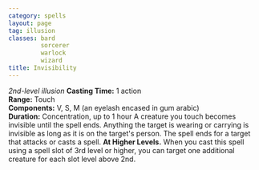 ```yaml
---
category: spells
layout: page
tag: illusion
classes: bard
         sorcerer
         warlock
         wizard
title: Invisibility 
---
```

_2nd-level illusion_ 
**Casting Time:** 1 action    
**Range:** Touch    
**Components:** V, S, M (an eyelash encased in gum arabic)    
**Duration:** Concentration, up to 1 hour 
A creature you touch becomes invisible until the spell ends. Anything the target is wearing or carrying is invisible as long as it is on the target's person. The spell ends for a target that attacks or casts a spell. 
**At Higher Levels.** When you cast this spell using a spell slot of 3rd level or higher, you can target one additional creature for each slot level above 2nd. 
